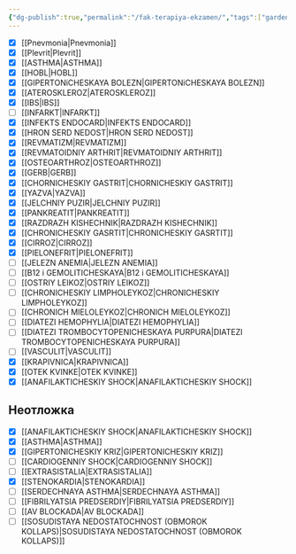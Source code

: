 ```yaml
---
{"dg-publish":true,"permalink":"/fak-terapiya-ekzamen/","tags":["gardenEntry"]}
---
```



- [x]  [[Pnevmonia\|Pnevmonia]]
- [x]  [[Plevrit\|Plevrit]]
- [x]  [[ASTHMA\|ASTHMA]]
- [x] [[HOBL\|HOBL]]
- [x] [[GIPERTONiCHESKAYA BOLEZN\|GIPERTONiCHESKAYA BOLEZN]]
- [x] [[ATEROSKLEROZ\|ATEROSKLEROZ]]
- [x] [[IBS\|IBS]]
- [ ] [[INFARKT\|INFARKT]]
- [x] [[INFEKTS ENDOCARD\|INFEKTS ENDOCARD]]
- [x] [[HRON SERD NEDOST\|HRON SERD NEDOST]]
- [x] [[REVMATIZM\|REVMATIZM]]
- [x] [[REVMATOIDNIY ARTHRIT\|REVMATOIDNIY ARTHRIT]]
- [x] [[OSTEOARTHROZ\|OSTEOARTHROZ]]
- [x] [[GERB\|GERB]]
- [x] [[CHORNICHESKIY GASTRIT\|CHORNICHESKIY GASTRIT]]
- [x] [[YAZVA\|YAZVA]]
- [x] [[JELCHNIY PUZIR\|JELCHNIY PUZIR]]
- [x] [[PANKREATIT\|PANKREATIT]]
- [x] [[RAZDRAZH KISHECHNIK\|RAZDRAZH KISHECHNIK]]
- [x] [[CHRONICHESKIY GASRTIT\|CHRONICHESKIY GASRTIT]]
- [x] [[CIRROZ\|CIRROZ]]
- [x] [[PIELONEFRIT\|PIELONEFRIT]]
- [ ] [[JELEZN ANEMIA\|JELEZN ANEMIA]]
- [ ] [[B12 i GEMOLITICHESKAYA\|B12 i GEMOLITICHESKAYA]]
- [ ] [[OSTRIY LEIKOZ\|OSTRIY LEIKOZ]]
- [ ] [[CHRONICHESKIY LIMPHOLEYKOZ\|CHRONICHESKIY LIMPHOLEYKOZ]]
- [ ] [[CHRONICH MIELOLEYKOZ\|CHRONICH MIELOLEYKOZ]]
- [ ] [[DIATEZI HEMOPHYLIA\|DIATEZI HEMOPHYLIA]]
- [ ] [[DIATEZI TROMBOCYTOPENICHESKAYA PURPURA\|DIATEZI TROMBOCYTOPENICHESKAYA PURPURA]]
- [ ] [[VASCULIT\|VASCULIT]]
- [x] [[KRAPIVNICA\|KRAPIVNICA]]
- [x]  [[OTEK KVINKE\|OTEK KVINKE]]
- [x] [[ANAFILAKTICHESKIY SHOCK\|ANAFILAKTICHESKIY SHOCK]]

## Неотложка

- [x] [[ANAFILAKTICHESKIY SHOCK\|ANAFILAKTICHESKIY SHOCK]]
- [x] [[ASTHMA\|ASTHMA]]
- [x] [[GIPERTONICHESKIY KRIZ\|GIPERTONICHESKIY KRIZ]]
- [ ] [[CARDIOGENNIY SHOCK\|CARDIOGENNIY SHOCK]]
- [ ] [[EXTRASISTALIA\|EXTRASISTALIA]]
- [x] [[STENOKARDIA\|STENOKARDIA]]
- [ ] [[SERDECHNAYA ASTHMA\|SERDECHNAYA ASTHMA]]
- [ ] [[FIBRILYATSIA PREDSERDIY\|FIBRILYATSIA PREDSERDIY]]
- [ ] [[AV BLOCKADA\|AV BLOCKADA]]
- [ ] [[SOSUDISTAYA NEDOSTATOCHNOST (OBMOROK KOLLAPS)\|SOSUDISTAYA NEDOSTATOCHNOST (OBMOROK KOLLAPS)]]
